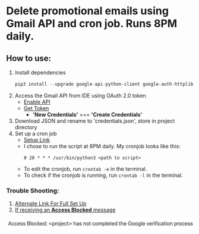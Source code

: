 # Delete promotional emails using Gmail API and cron job. Runs 8PM daily.

## How to use:
1. Install dependencies
    ```Python
    pip3 install --upgrade google-api-python-client google-auth-httplib2 google-auth-oauthlib
    ```
2. Access the Gmail API from IDE using OAuth 2.0 token
    - [Enable API](https://support.google.com/googleapi/answer/6158841?hl=en)
    - [Get Token](https://support.google.com/googleapi/answer/6158849?hl=en&ref_topic=7013279&sjid=15952990207606155705-NA)
        - **'New Credentials'** === **'Create Credentials'**
3. Download JSON and rename to 'credentials.json', store in project directory
4. Set up a cron job
     - [Setup Link](https://www.ostechnix.com/a-beginners-guide-to-cron-jobs/)
     - I chose to run the script at 8PM daily. My cronjob looks like this:
         ```
         0 20 * * * /usr/bin/python3 <path to script>
         ```
     - To edit the cronjob, run `crontab -e` in the terminal.
     - To check if the cronjob is running, run `crontab -l` in the terminal.


### Trouble Shooting:
1. [Alternate Link For Full Set Up](https://developers.google.com/gmail/api/quickstart/python)
2. [If receiving an **Access Blocked** message](https://stackoverflow.com/questions/75454425/access-blocked-project-has-not-completed-the-google-verification-process)
<img src=error.png>